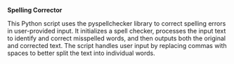 **Spelling Corrector**


This Python script uses the pyspellchecker library to correct spelling errors in user-provided input. It initializes a spell checker, processes the input text to identify and correct misspelled words, and then outputs both the original and corrected text. The script handles user input by replacing commas with spaces to better split the text into individual words.
